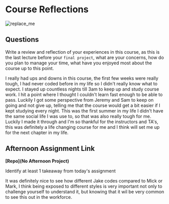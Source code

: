 # Course Reflections

![replace_me](https://codeworks.blob.core.windows.net/public/assets/img/illustrations/placeholder.svg)

## Questions

Write a review and reflection of your experiences in this course, as this is the last lecture before your `final project`, what are your concerns, how do you plan to manage your time, what have you enjoyed most about the course up to this point.

I really had ups and downs in this course, the first few weeks were really tough, I had never coded before in my life so I didn't really know what to expect. I stayed up countless nights till 3am to keep up and study course work. I hit a point where I thought I couldn't learn fast enough to be able to pass. Luckily I got some perspective from Jeremy and Sam to keep on going and not give up, telling me that the course would get a bit easier if I kept studying every night. This was the first summer in my life I didn't have the same social life I was use to, so that was also really tough for me. Luckily I made it through and I'm so thankful for the instructors and TA's, this was definitely a life changing course for me and I think will set me up for the next chapter in my life.

## Afternoon Assignment Link

**[Repo](No Afternoon Project)**

Identify at least 1 takeaway from today's assignment

It was definitely nice to see how different Jake codes compared to Mick or Mark, I think being exposed to different styles is very important not only to challenge yourself to understand it, but knowing that it wil be very common to see this out in the workforce. 
